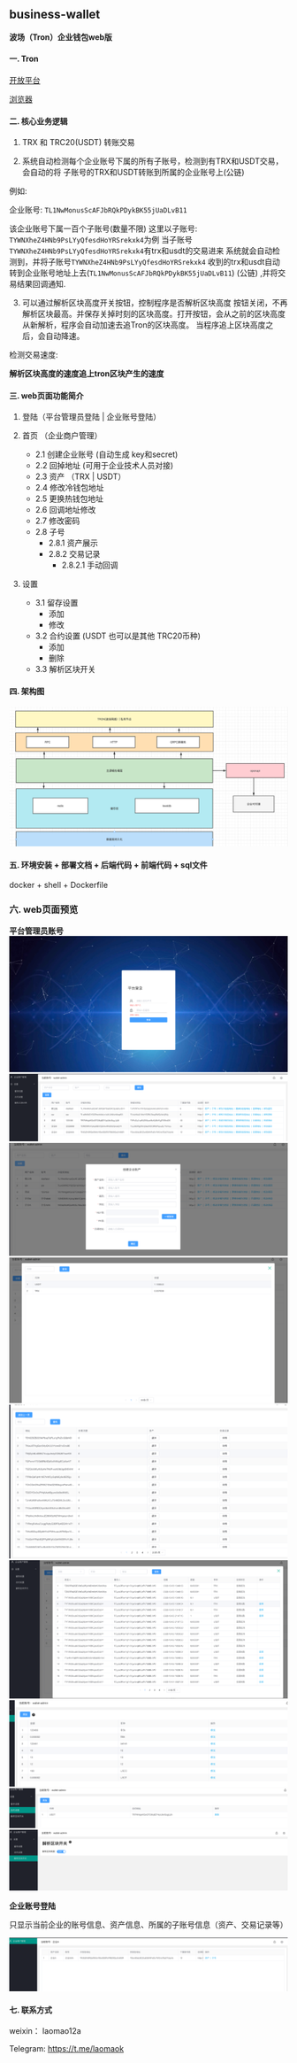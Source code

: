 ## business-wallet
**波场（Tron）企业钱包web版**

#### 一. Tron
[开放平台](https://cn.developers.tron.network/docs)

[浏览器](https://tronscan.org/)

#### 二. 核心业务逻辑
1. TRX 和 TRC20(USDT) 转账交易

2. 系统自动检测每个企业账号下属的所有子账号，检测到有TRX和USDT交易，会自动的将
子账号的TRX和USDT转账到所属的企业账号上(公链)

例如: 

企业账号: `TL1NwMonusScAFJbRQkPDykBK55jUaDLvB11`

该企业账号下属一百个子账号(数量不限)
这里以子账号: `TYWNXheZ4HNb9PsLYyQfesdHoYRSrekxk4`为例
当子账号`TYWNXheZ4HNb9PsLYyQfesdHoYRSrekxk4`有trx和usdt的交易进来
系统就会自动检测到，并将子账号`TYWNXheZ4HNb9PsLYyQfesdHoYRSrekxk4`
收到的trx和usdt自动转到企业账号地址上去(`TL1NwMonusScAFJbRQkPDykBK55jUaDLvB11`) (公链)
,并将交易结果回调通知.


3. 可以通过解析区块高度开关按钮，控制程序是否解析区块高度
按钮关闭，不再解析区块最高。并保存关掉时刻的区块高度。打开按钮，会从之前的区块高度从新解析，程序会自动加速去追Tron的区块高度。
当程序追上区块高度之后，会自动降速。

检测交易速度:

**解析区块高度的速度追上tron区块产生的速度**


#### 三. web页面功能简介
1. 登陆（平台管理员登陆 | 企业账号登陆）
2. 首页 （企业商户管理）

    * 2.1 创建企业账号 (自动生成 key和secret)
    * 2.2 回掉地址 (可用于企业技术人员对接)
    * 2.3 资产 （TRX | USDT）
    * 2.4 修改冷钱包地址
    * 2.5 更换热钱包地址
    * 2.6 回调地址修改
    * 2.7 修改密码
    * 2.8 子号
      * 2.8.1 资产展示
      * 2.8.2 交易记录
        * 2.8.2.1 手动回调

3. 设置
    * 3.1 留存设置
      * 添加
      * 修改
    * 3.2 合约设置 (USDT 也可以是其他 TRC20币种)
      * 添加
      * 删除
    * 3.3 解析区块开关


#### 四. 架构图

![平台架构图](images/system_sheji.png)

#### 五. 环境安装 + 部署文档 + 后端代码 + 前端代码 + sql文件
docker + shell + Dockerfile

### 六. web页面预览
**平台管理员账号**
![登陆](images/login.png)
![企业商户管理](images/board.png)
![创建企业商户](images/create_bussiness.png)
![资产显示](images/zichan.png)
![企业所属子账号列表](images/son.png)
![交易记录](images/transactions.png)
![留存配置](images/liucun.png)
![合约设置](images/heyue.png)
![解析区块开关](images/jiexiqukuaikaiguan.png)

**企业账号登陆**

只显示当前企业的账号信息、资产信息、所属的子账号信息（资产、交易记录等）

![企业账号](images/self.png)

#### 七. 联系方式
weixin： laomao12a

Telegram: https://t.me/laomaok

